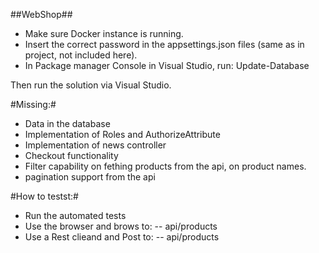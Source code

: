 ##WebShop##

- Make sure Docker instance is running.
- Insert the correct password in the appsettings.json files (same as in project, not included here).
- In Package manager Console in Visual Studio, run:
Update-Database

Then run the solution via Visual Studio.

#Missing:#
- Data in the database
- Implementation of Roles and AuthorizeAttribute
- Implementation of news controller
- Checkout functionality
- Filter capability on fething products from the api, on product names.
- pagination support from the api

#How to testst:#
- Run the automated tests
- Use the browser and brows to:
 -- api/products
- Use a Rest clieand and Post to:
 -- api/products
